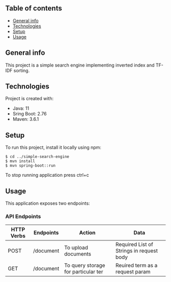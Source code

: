 ## Table of contents
* [General info](#general-info)
* [Technologies](#technologies)
* [Setup](#setup)
* [Usage](#usage)

## General info
This project is a simple search engine implementing inverted index and TF-IDF sorting.

## Technologies
Project is created with:
* Java: 11
* Sring Boot: 2.76
* Maven: 3.6.1

## Setup
To run this project, install it locally using npm:

```
$ cd ../simple-search-engine
$ mvn install
$ mvn spring-boot::run
```

To stop running application press ctrl+c

## Usage
This application exposes two endpoints:

### API Endpoints
| HTTP Verbs | Endpoints | Action                              | Data                                     |
|------------|-----------|-------------------------------------|------------------------------------------|
| POST       | /document | To upload documents                 | Required List of Strings in request body | 
| GET        | /document | To query storage for particular ter | Reuired term as a request param          |